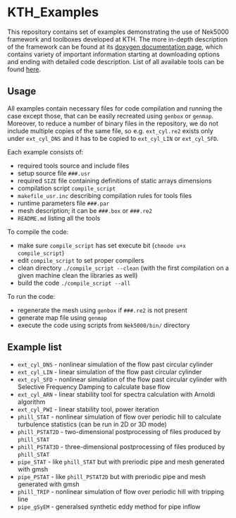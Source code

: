 # KTH_Examples

This repository contains set of examples demonstrating the use of Nek5000 framework and toolboxes developed at KTH.
The more in-depth description of the framework can be found at its [doxygen documentation page](https://kth-nek5000.github.io/KTH_Framework/index.html), 
which contains variety of important information starting at downloading options and ending with detailed code description.
List of all available tools can be found [here](https://kth-nek5000.github.io/KTH_Framework/modules.html).

## Usage

All examples contain necessary files for code compilation and running the case except those, that can be easily recreated
using `genbox` or `genmap`. Moreover, to reduce a number of binary files in the repository, we do not include multiple copies
of the same file, so e.g. `ext_cyl.re2` exists only under `ext_cyl_DNS` and it has to be copied to `ext_cyl_LIN` or `ext_cyl_SFD`.

Each example consists of:
* required tools source and include files
* setup source file `###.usr`
* required `SIZE` file containing definitions of static arrays dimensions
* compilation script `compile_script`
* `makefile_usr.inc` describing compilation rules for tools files
* runtime parameters file `###.par`
* mesh description; it can be `###.box` or `###.re2`
* `README.md` listing all the tools

To compile the code:
* make sure `compile_script` has set execute bit (`chmode u+x compile_script`)
* edit `compile_script` to set proper compilers
* clean directory `./compile_script --clean` (with the first compilation on a given machine clean the libraries as well)
* build the code `./compile_script --all`

To run the code:
* regenerate the mesh using `genbox` if `###.re2` is not present
* generate map file using `genmap`
* execute the code using scripts from `Nek5000/bin/` directory

## Example list
* `ext_cyl_DNS` - nonlinear simulation of the flow past circular cylinder
* `ext_cyl_LIN` - linear simulation of the flow past circular cylinder
* `ext_cyl_SFD` - nonlinear simulation of the flow past circular cylinder with Selective Frequency Damping to calculate base flow
* `ext_cyl_ARN` - linear stability tool for spectra calculation with Arnoldi algorithm
* `ext_cyl_PWI` - linear stability tool, power iteration 
* `phill_STAT`  - nonlinear simulation of flow over periodic hill to calculate turbulence statistics (can be run in 2D or 3D mode)
* `phill_PSTAT2D`  - two-dimensional postprocessing of files produced by `phill_STAT`
* `phill_PSTAT3D`  - three-dimensional postprocessing of files produced by `phill_STAT`
* `pipe_STAT` - like `phill_STAT` but with preriodic pipe and mesh generated with gmsh
* `pipe_PSTAT` - like `phill_PSTAT2D` but with preriodic pipe and mesh generated with gmsh
* `phill_TRIP`  - nonlinear simulation of flow over periodic hill with tripping line
* `pipe_gSyEM`  - generalsed synthetic eddy method for pipe inflow
